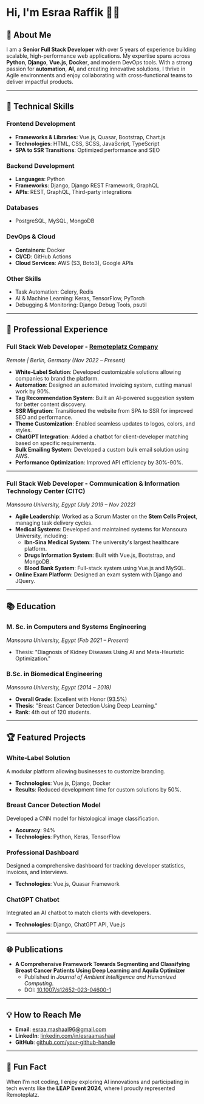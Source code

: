 # Hi, I'm Esraa Raffik 👩‍💻

## 🌟 About Me
I am a **Senior Full Stack Developer** with over 5 years of experience building scalable, high-performance web applications. My expertise spans across **Python**, **Django**, **Vue.js**, **Docker**, and modern DevOps tools. With a strong passion for **automation**, **AI**, and creating innovative solutions, I thrive in Agile environments and enjoy collaborating with cross-functional teams to deliver impactful products.

---

## 🔧 Technical Skills
### **Frontend Development**
- **Frameworks & Libraries**: Vue.js, Quasar, Bootstrap, Chart.js
- **Technologies**: HTML, CSS, SCSS, JavaScript, TypeScript
- **SPA to SSR Transitions**: Optimized performance and SEO

### **Backend Development**
- **Languages**: Python
- **Frameworks**: Django, Django REST Framework, GraphQL
- **APIs**: REST, GraphQL, Third-party integrations

### **Databases**
- PostgreSQL, MySQL, MongoDB

### **DevOps & Cloud**
- **Containers**: Docker
- **CI/CD**: GitHub Actions
- **Cloud Services**: AWS (S3, Boto3), Google APIs

### **Other Skills**
- Task Automation: Celery, Redis
- AI & Machine Learning: Keras, TensorFlow, PyTorch
- Debugging & Monitoring: Django Debug Tools, psutil

---

## 🚀 Professional Experience

### **Full Stack Web Developer** - [Remoteplatz Company](https://www.remoteplatz.com/)  
_Remote | Berlin, Germany (Nov 2022 – Present)_

- **White-Label Solution**: Developed customizable solutions allowing companies to brand the platform.
- **Automation**: Designed an automated invoicing system, cutting manual work by 90%.
- **Tag Recommendation System**: Built an AI-powered suggestion system for better content discovery.
- **SSR Migration**: Transitioned the website from SPA to SSR for improved SEO and performance.
- **Theme Customization**: Enabled seamless updates to logos, colors, and styles.
- **ChatGPT Integration**: Added a chatbot for client-developer matching based on specific requirements.
- **Bulk Emailing System**: Developed a custom bulk email solution using AWS.
- **Performance Optimization**: Improved API efficiency by 30%-90%.

---

### **Full Stack Web Developer** - Communication & Information Technology Center (CITC)  
_Mansoura University, Egypt (July 2019 – Nov 2022)_

- **Agile Leadership**: Worked as a Scrum Master on the **Stem Cells Project**, managing task delivery cycles.
- **Medical Systems**: Developed and maintained systems for Mansoura University, including:
  - **Ibn-Sina Medical System**: The university's largest healthcare platform.
  - **Drugs Information System**: Built with Vue.js, Bootstrap, and MongoDB.
  - **Blood Bank System**: Full-stack system using Vue.js and MySQL.
- **Online Exam Platform**: Designed an exam system with Django and JQuery.

---

## 📚 Education
### **M. Sc. in Computers and Systems Engineering**  
_Mansoura University, Egypt (Feb 2021 – Present)_  
- Thesis: "Diagnosis of Kidney Diseases Using AI and Meta-Heuristic Optimization."

### **B.Sc. in Biomedical Engineering**  
_Mansoura University, Egypt (2014 – 2019)_  
- **Overall Grade**: Excellent with Honor (93.5%)  
- **Thesis**: "Breast Cancer Detection Using Deep Learning."  
- **Rank**: 4th out of 120 students.

---

## 🏆 Featured Projects
### **White-Label Solution**
A modular platform allowing businesses to customize branding.  
- **Technologies**: Vue.js, Django, Docker  
- **Results**: Reduced development time for custom solutions by 50%.

### **Breast Cancer Detection Model**
Developed a CNN model for histological image classification.  
- **Accuracy**: 94%  
- **Technologies**: Python, Keras, TensorFlow  

### **Professional Dashboard**
Designed a comprehensive dashboard for tracking developer statistics, invoices, and interviews.  
- **Technologies**: Vue.js, Quasar Framework  

### **ChatGPT Chatbot**
Integrated an AI chatbot to match clients with developers.  
- **Technologies**: Django, ChatGPT API, Vue.js  

---

## 🌐 Publications
- **A Comprehensive Framework Towards Segmenting and Classifying Breast Cancer Patients Using Deep Learning and Aquila Optimizer**  
  - Published in *Journal of Ambient Intelligence and Humanized Computing*.  
  - DOI: [10.1007/s12652-023-04600-1](https://doi.org/10.1007/s12652-023-04600-1)

---

## 💡 How to Reach Me
- **Email**: [esraa.mashaal96@gmail.com](mailto:esraa.mashaal96@gmail.com)  
- **LinkedIn**: [linkedin.com/in/esraamashaal](https://linkedin.com/in/esraamashaal)  
- **GitHub**: [github.com/your-github-handle](https://github.com/your-github-handle)  

---

## 🌟 Fun Fact
When I’m not coding, I enjoy exploring AI innovations and participating in tech events like the **LEAP Event 2024**, where I proudly represented Remoteplatz.